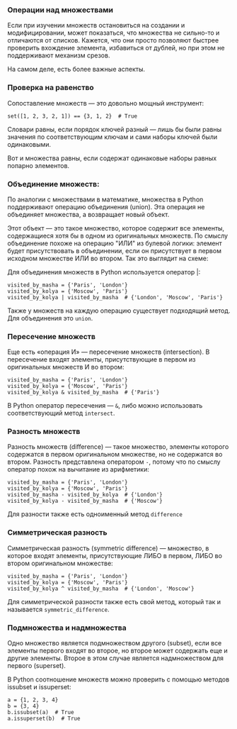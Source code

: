 ### Операции над множествами

Если при изучении множеств остановиться на создании и модифицировании, может показаться, что множества 
не сильно-то и отличаются от списков. Кажется, что они просто позволяют быстрее проверить вхождение элемента, избавиться от дублей, 
но при этом не поддерживают механизм срезов.

На самом деле, есть более важные аспекты.


### Проверка на равенство

Сопоставление множеств — это довольно мощный инструмент: 

    set([1, 2, 3, 2, 1]) == {3, 1, 2}  # True

Словари равны, если порядок ключей разный — лишь бы были равны значения по соответствующим ключам и сами наборы 
ключей были одинаковыми.

Вот и множества равны, если содержат одинаковые наборы равных попарно элементов.


### Объединение множеств:


По аналогии с множествами в математике, множества в Python поддерживают операцию объединения (union). 
Эта операция не объединяет множества, а возвращает новый объект.


Этот объект — это такое множество, которое содержит все элементы, содержащиеся хотя бы в одном из оригинальных 
множеств. По смыслу объединение похоже на операцию "ИЛИ" из булевой логики: элемент будет присутствовать в 
объединении, если он присутствует в первом исходном множестве ИЛИ во втором. Так это выглядит на схеме:


Для объединения множеств в Python используется оператор |:

    visited_by_masha = {'Paris', 'London'}
    visited_by_kolya = {'Moscow', 'Paris'}
    visited_by_kolya | visited_by_masha  # {'London', 'Moscow', 'Paris'}

Также у множеств на каждую операцию существует подходящий метод. Для объeдинения это `union`.


### Пересечение множеств


Еще есть «операция И» — пересечение множеств (intersection). В пересечение входят элементы, присутствующие в первом 
из оригинальных множеств И во втором:

    visited_by_masha = {'Paris', 'London'}
    visited_by_kolya = {'Moscow', 'Paris'}
    visited_by_kolya & visited_by_masha  # {'Paris'}

В Python оператор пересечения — `&`, либо можно использовать соответствующий метод `intersect`.


### Разность множеств


Разность множеств (difference) — такое множество, элементы которого содержатся в первом оригинальном множестве, 
но не содержатся во втором. Разность представлена оператором `-`, потому что по смыслу оператор похож на 
вычитание из арифметики:

    visited_by_masha = {'Paris', 'London'}
    visited_by_kolya = {'Moscow', 'Paris'}
    visited_by_masha - visited_by_kolya  # {'London'}
    visited_by_kolya - visited_by_masha  # {'Moscow'}

Для разности также есть одноименный метод `difference`


### Симметрическая разность

Симметрическая разность (symmetric difference) — множество, в которое входят элементы, присутствующие ЛИБО в первом, 
ЛИБО во втором оригинальном множестве:


    visited_by_masha = {'Paris', 'London'}
    visited_by_kolya = {'Moscow', 'Paris'}
    visited_by_kolya ^ visited_by_masha  # {'London', 'Moscow'}

Для симметрической разности также есть свой метод, который так и называется `symmetric_difference`.


### Подмножества и надмножества

Одно множество является подмножеством другого (subset), если все элементы первого входят во второе, но второе может 
содержать еще и другие элементы. Второе в этом случае является надмножеством для первого (superset).

В Python соотношение множеств можно проверить с помощью методов issubset и issuperset:


    a = {1, 2, 3, 4}
    b = {3, 4}
    b.issubset(a)  # True
    a.issuperset(b)  # True

